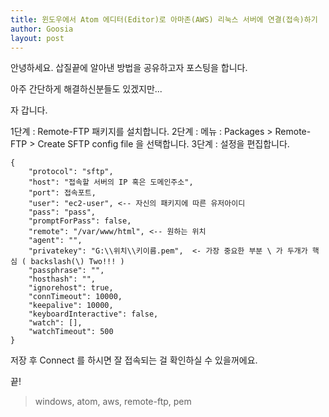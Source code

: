 ```yaml
---
title: 윈도우에서 Atom 에디터(Editor)로 아마존(AWS) 리눅스 서버에 연결(접속)하기
author: Goosia
layout: post
---
```


안녕하세요. 삽질끝에 알아낸 방법을 공유하고자 포스팅을 합니다.

아주 간단하게 해결하신분들도 있겠지만...

자 갑니다.

1단계 : Remote-FTP 패키지를 설치합니다.
2단계 : 메뉴 : Packages > Remote-FTP > Create SFTP config file 을 선택합니다.
3단계 : 설정을 편집합니다.


```
​{
    "protocol": "sftp",
    "host": "접속할 서버의 IP 혹은 도메인주소",
    "port": 접속포트,
    "user": "ec2-user", <-- 자신의 패키지에 따른 유저아이디
    "pass": "pass",
    "promptForPass": false,
    "remote": "/var/www/html", <-- 원하는 위치
    "agent": "",
    "privatekey": "G:\\위치\\키이름.pem",  <- 가장 중요한 부분 \ 가 두개가 핵심 ( backslash(\) Two!!! )
    "passphrase": "",
    "hosthash": "",
    "ignorehost": true,
    "connTimeout": 10000,
    "keepalive": 10000,
    "keyboardInteractive": false,
    "watch": [],
    "watchTimeout": 500
}
```

저장 후 Connect 를 하시면 잘 접속되는 걸 확인하실 수 있을꺼에요.

끝!

<blockquote>windows, atom, aws, remote-ftp, pem</blockquote>
